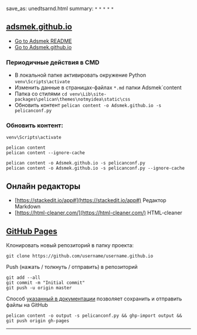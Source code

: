 save_as: unedtsarnd.html
summary: `*` `*` `*` `*` `*`

## [adsmek.github.io](https://adsmek.github.io/)

 + [Go to Adsmek README](https://adsmek.github.io/unedtsarnd.html)
 + [Go to Adsmek.github.io](https://github.com/Adsmek/Adsmek.github.io)

### Периодичные действия в CMD

 - В локальной папке активировать окружение Python `venv\Scripts\activate`
 - Изменить данные в страницах-файлах `*.md` папки Adsmek\`content
 - Папка со стилями `cd venv\Lib\site-packages\pelican\themes\notmyidea\static\css`
 - Обновить контент `pelican content -o Adsmek.github.io -s pelicanconf.py`


### Обновить контент:

	venv\Scripts\activate    

	pelican content
	pelican content --ignore-cache

	pelican content -o Adsmek.github.io -s pelicanconf.py
	pelican content -o Adsmek.github.io -s pelicanconf.py --ignore-cache


## Онлайн редакторы

 + [https://stackedit.io/app#](https://stackedit.io/app#) Редактор Markdown
 + [https://html-cleaner.com/](https://html-cleaner.com/) HTML-cleaner


## [GitHub Pages](https://pages.github.com/)

Клонировать новый репозиторий в папку проекта:

	git clone https://github.com/username/username.github.io


Push (нажать / толкнуть / отправить) в репозиторий

	git add --all
	git commit -m "Initial commit"
	git push -u origin master

Способ [указанный в документации](https://docs.getpelican.com/en/stable/tips.html) позволяет сохранить и отправить файлы на GitHub

	pelican content -o output -s pelicanconf.py && ghp-import output && git push origin gh-pages
___
